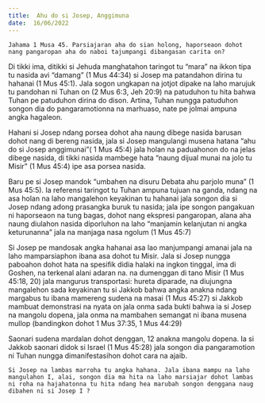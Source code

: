 ```yaml
---
title:  Ahu do si Josep, Anggimuna
date:  16/06/2022
---
```


`Jahama 1 Musa 45. Parsiajaran aha do sian holong, haporseaon dohot nang pangaropan aha do naboi tajumpangi dibangasan carita on?`

Di tikki ima, ditikki si Jehuda manghatahon taringot tu “mara” na ikkon tipa tu nasida avi “damang” (1 Mus 44:34) si Josep ma patandahon dirina tu hahanai (1 Mus 45:1). Jala sogon ungkapan na jotjot dipake na laho marujuk tu pandohan ni Tuhan on (2 Mus 6:3, Jeh 20:9) na patuduhon tu hita bahwa Tuhan pe patuduhon dirina do dison. Artina, Tuhan nungga patuduhon songon dia do pangaramotionna na marhuaso, nate pe jolmai ampuna angka hagaleon.

Hahani si Josep ndang porsea dohot aha naung dibege nasida barusan dohot nang di bereng nasida, jala si Josep mangulangi musena hatana “ahu do si Josep anggimunai”( 1 Mus 45:4) jala holan na paduahonon do na jelas dibege nasida, di tikki nasida mambege hata “naung dijual munai na jolo tu Misir” (1 Mus 45:4) ipe asa porsea nasida.

Baru pe si Josep mandok “umbahen na disuru Debata ahu parjolo muna” (1 Mus 45:5). Ia referensi taringot tu Tuhan ampuna tujuan na ganda, ndang na asa holan na laho mangalehon keyakinan tu hahanai jala songon dia si Josep ndang adong prasangka buruk tu nasida; jala ipe songon pangakuan ni haporseaon na tung bagas, dohot nang ekspresi pangaropan, alana aha naung diulahon nasida diporluhon na laho “manjamin kelanjutan ni angka keturunanna” jala na manjaga nasa ngolum (1 Mus 45:7)

Si Josep pe mandosak angka hahanai asa lao manjumpangi amanai jala na laho mamparsiaphon ibana asa dohot tu Misir. Jala si Josep nungga paboahon dohot hata na spesifik didia halaki na ingkon tinggal, ima di Goshen, na terkenal alani adaran na. na dumenggan di tano Misir (1 Mus 45:18, 20) jala mangurus transportasi: hureta diparade, na diujungna mangalehon sada keyakinan tu si Jakkob bahwa angka anakna ndang margabus tu ibana mamereng sudena na masai (1 Mus 45:27) si Jakkob mambuat demonstrasi na nyata on jala onma sada bukti bahwa ia si Josep na mangolu dopena, jala onma na mambahen semangat ni ibana musena mullop (bandingkon dohot 1 Mus 37:35, 1 Mus 44:29)

Saonari sudena mardalan dohot denggan, 12 anakna mangolu dopena. Ia si Jakkob saonari didok si Israel (1 Mus 45:28) jala songon dia pangaramotion ni Tuhan nungga dimanifestasihon dohot cara na ajaib.

`Si Josep na lambas marroha tu angka hahana. Jala ibana mampu na laho mangulahon I, alai, songon dia ma hita na laho marsiajar dohot lambas ni roha na hajahatonna tu hita ndang hea marubah songon denggana naug dibahen ni si Josep I ?`